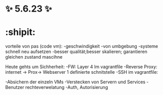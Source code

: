 # :sparkles: 5.6.23 :sparkles: 
# :shipit:
vorteile von pas (code vm):
-geschwindigkeit
-von umbgebung
-systeme schnell neu aufsetzen
-besser qualität;besser skalieren; garantieren gleichen zustand mascihne

Heute gehts um Sichherheit:
-FW:
    Layer 4
    Im vagrantfile
-Reverse Proxy:
    internet -> Prox-> Webserver
    1 definierte schnitstelle
-SSH
    im vagrantfile:
    
-Absichern der einzeln VMs
-Verstecken von Servern  und Services
-Benutzer rechteverwelatung
-Auth, Autorisierung 
